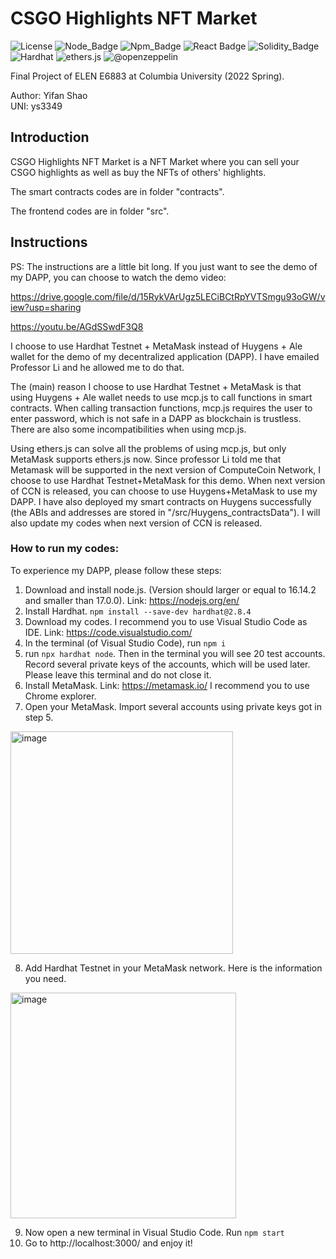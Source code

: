 # CSGO Highlights NFT Market
![License](https://img.shields.io/badge/license-MIT-737CA1?style=flat-square) 
![Node_Badge](https://img.shields.io/badge/node-16.14.2-green?style=flat-square)
![Npm_Badge](https://img.shields.io/badge/npm-8.6.0-yellow?style=flat-square)
![React Badge](https://img.shields.io/badge/React-17.0.2-45b8d8?style=flat-square)
![Solidity_Badge](https://img.shields.io/badge/Solidity-%5E0.8.4-363636?style=flat-square)
![Hardhat](https://img.shields.io/badge/Hardhat-2.8.4-F0E8E0?style=flat-square)
![ethers.js](https://img.shields.io/badge/ethers.js-%5E5.5.4-blue?style=flat-square)
![@openzeppelin](https://img.shields.io/badge/@openzeppelin-4.5.0-pink?style=flat-square)

Final Project of ELEN E6883 at Columbia University (2022 Spring).

Author: Yifan Shao<br>
UNI: ys3349

## Introduction

CSGO Highlights NFT Market is a NFT Market where you can sell your CSGO highlights as well as buy the NFTs of others' highlights. 

The smart contracts codes are in folder "contracts".

The frontend codes are in folder "src".

## Instructions

PS: The instructions are a little bit long. If you just want to see the demo of my DAPP, you can choose to watch the demo video:

https://drive.google.com/file/d/15RykVArUgz5LECiBCtRpYVTSmgu93oGW/view?usp=sharing

https://youtu.be/AGdSSwdF3Q8

I choose to use Hardhat Testnet + MetaMask instead of Huygens + Ale wallet for the demo of my decentralized application (DAPP). I have emailed Professor Li and he allowed me to do that.

The (main) reason I choose to use Hardhat Testnet + MetaMask is that using Huygens + Ale wallet needs to use mcp.js to call functions in smart contracts. When calling transaction functions, mcp.js requires the user to enter password, which is not safe in a DAPP as blockchain is trustless. There are also some incompatibilities when using mcp.js.

Using ethers.js can solve all the problems of using mcp.js, but only MetaMask supports ethers.js now. Since professor Li told me that Metamask will be supported in the next version of ComputeCoin Network, I choose to use Hardhat Testnet+MetaMask for this demo. When next version of CCN is released, you can choose to use Huygens+MetaMask to use my DAPP. I have also deployed my smart contracts on Huygens successfully (the ABIs and addresses are stored in "/src/Huygens_contractsData"). I will also update my codes when next version of CCN is released.

### How to run my codes:

To experience my DAPP, please follow these steps:

1. Download and install node.js. (Version should larger or equal to 16.14.2 and smaller than 17.0.0). Link: https://nodejs.org/en/
2. Install Hardhat. ```npm install --save-dev hardhat@2.8.4```
3. Download my codes. I recommend you to use Visual Studio Code as IDE. Link: https://code.visualstudio.com/
4. In the terminal (of Visual Studio Code), run ```npm i```
5. run ```npx hardhat node```. Then in the terminal you will see 20 test accounts. Record several private keys of the accounts, which will be used later. Please leave this terminal and do not close it.
6. Install MetaMask. Link: https://metamask.io/ I recommend you to use Chrome explorer.
7. Open your MetaMask. Import several accounts using private keys got in step 5.

<img width="356" alt="image" src="https://user-images.githubusercontent.com/80507783/167769738-d0cf2a83-f533-453d-83f3-c741c9ce17c7.png">

8. Add Hardhat Testnet in your MetaMask network. Here is the information you need.

<img width="361" alt="image" src="https://user-images.githubusercontent.com/80507783/167769992-2d07fbd4-5167-4ee2-8a26-c8ef4a57a242.png">

9. Now open a new terminal in Visual Studio Code. Run ```npm start```
10. Go to http://localhost:3000/ and enjoy it!

